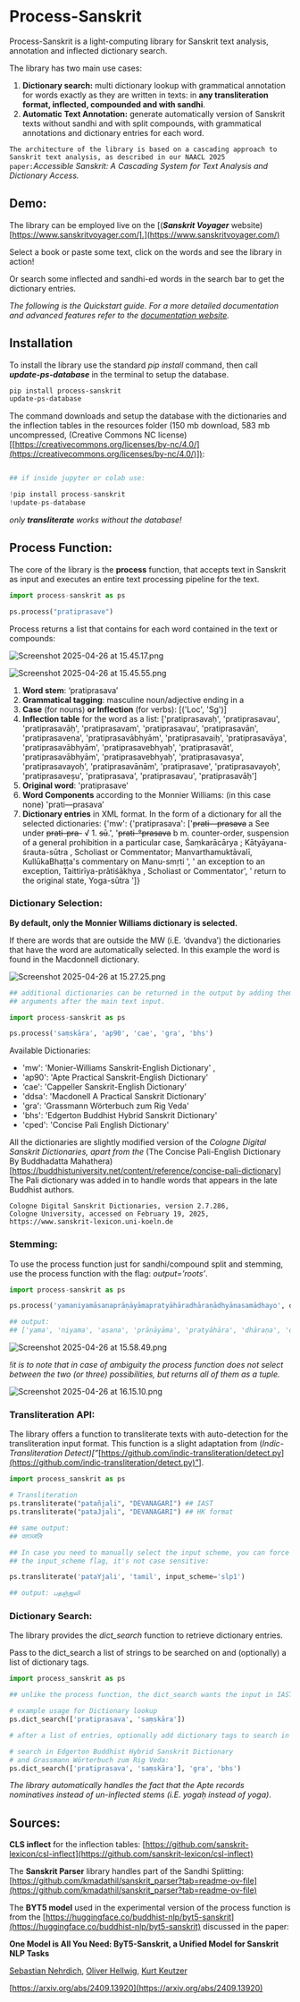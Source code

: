 # Process-Sanskrit

Process-Sanskrit is a light-computing library for Sanskrit text analysis, annotation and inflected dictionary search. 

The library has two main use cases: 

1. **Dictionary search:** multi dictionary lookup with grammatical annotation for words exactly as they are written in texts: in **any transliteration format, inflected, compounded and with sandhi**. 
2. **Automatic Text Annotation:** generate automatically version of Sanskrit texts without sandhi and with split compounds, with grammatical annotations and dictionary entries for each word. 

`The architecture of the library is based on a cascading approach to Sanskrit text analysis, as described in our NAACL 2025 paper:`*Accessible Sanskrit: A Cascading System for Text Analysis and Dictionary*
*Access.*

## Demo:

The library can be employed live on the [(***Sanskrit Voyager*** website)[https://www.sanskritvoyager.com/].](https://www.sanskritvoyager.com/)

Select a book or paste some text, click on the words and see the library in action! 

Or search some inflected and sandhi-ed words in the search bar to get the dictionary entries. 

*The following is the Quickstart guide. For a more detailed documentation and advanced features refer to the [documentation website](sanskritvoyager.com/docs).* 

## Installation

To install the library use the standard *pip install* command, then call ***update-ps-database*** in the terminal to setup the database. 

```bash
pip install process-sanskrit
update-ps-database
```

The command downloads and setup the database with the dictionaries and the inflection tables in the resources folder (150 mb download, 583 mb uncompressed, (Creative Commons NC license)[[https://creativecommons.org/licenses/by-nc/4.0/](https://creativecommons.org/licenses/by-nc/4.0/)]): 

```python

## if inside jupyter or colab use:

!pip install process-sanskrit
!update-ps-database

```

*only **transliterate** works without the database!*


## Process Function:

The core of the library is the **process** function, that accepts text in Sanskrit as input and executes an entire text processing pipeline for the text.

```python
import process-sanskrit as ps 

ps.process("pratiprasave")
```

Process returns a list that contains for each word contained in the text or compounds: 

![Screenshot 2025-04-26 at 15.45.17.png](Process-Sanskrit%201e1612d83c5180a8ac4bd8918e716d4b/Screenshot_2025-04-26_at_15.45.17.png)

![Screenshot 2025-04-26 at 15.45.55.png](Process-Sanskrit%201e1612d83c5180a8ac4bd8918e716d4b/Screenshot_2025-04-26_at_15.45.55.png)

1. **Word stem**: ‘pratiprasava’
2. **Grammatical tagging**: masculine noun/adjective ending in a
3. **Case** (for nouns) **or Inflection** (for verbs): [('Loc', 'Sg')]
4. **Inflection table** for the word as a list:  ['pratiprasavaḥ', 'pratiprasavau', 'pratiprasavāḥ', 'pratiprasavam', 'pratiprasavau', 'pratiprasavān', 'pratiprasavena', 'pratiprasavābhyām', 'pratiprasavaiḥ', 'pratiprasavāya', 'pratiprasavābhyām', 'pratiprasavebhyaḥ', 'pratiprasavāt', 'pratiprasavābhyām', 'pratiprasavebhyaḥ', 'pratiprasavasya', 'pratiprasavayoḥ', 'pratiprasavānām', 'pratiprasave', 'pratiprasavayoḥ', 'pratiprasaveṣu', 'pratiprasava', 'pratiprasavau', 'pratiprasavāḥ']
5. **Original word**: 'pratiprasave’
6. **Word Components** according to the Monnier Williams: (in this case none) 'prati—prasava’
7. **Dictionary entries** in XML format. In the form of a dictionary for all the selected dictionaries: {'mw': {'pratiprasava': ['<s>prati—prasava</s> <hom>a</hom>   See under <s>prati-pra-</s> √ <hom>1.</hom> <s>sū</s>.', '<s>prati-°prasava</s> <hom>b</hom>   <lex>m.</lex> counter-order, suspension of a general prohibition in a particular case, <ls>Śaṃkarācārya  </ls>; <ls>Kātyāyana-śrauta-sūtra </ls>, <ab>Scholiast or Commentator</ab>; <ls>Manvarthamuktāvalī, KullūkaBhaṭṭa\'s commentary on Manu-smṛti </ls><info lex="m"/>', '  an exception to an exception, <ls>Taittirīya-prātiśākhya </ls>, <ab>Scholiast or Commentator</ab><info lex="inh"/>', '  return to the original state, <ls>Yoga-sūtra </ls><info lex="inh"/>']}

### Dictionary Selection:

**By default, only the Monnier Williams dictionary is selected.** 

If there are words that are outside the MW (i.E. ‘dvandva’) the dictionaries that have the word are automatically selected. In this example the word is found in the Macdonnell dictionary. 

![Screenshot 2025-04-26 at 15.27.25.png](Process-Sanskrit%201e1612d83c5180a8ac4bd8918e716d4b/Screenshot_2025-04-26_at_15.27.25.png)

```python
## additional dictionaries can be returned in the output by adding them as
## arguments after the main text input. 

import process-sanskrit as ps

ps.process('saṃskāra', 'ap90', 'cae', 'gra', 'bhs')
```

Available Dictionaries: 

- 'mw': 'Monier-Williams Sanskrit-English Dictionary' ,
- 'ap90': 'Apte Practical Sanskrit-English Dictionary'
- ‘cae': 'Cappeller Sanskrit-English Dictionary'
- 'ddsa': 'Macdonell A Practical Sanskrit Dictionary'
- 'gra': 'Grassmann Wörterbuch zum Rig Veda'
- 'bhs': 'Edgerton Buddhist Hybrid Sanskrit Dictionary'
- 'cped': 'Concise Pali English Dictionary'

All the dictionaries are slightly modified version of the *Cologne Digital Sanskrit Dictionaries, apart from the* (The Concise Pali-English Dictionary By Buddhadatta Mahathera)[https://buddhistuniversity.net/content/reference/concise-pali-dictionary] The Pali dictionary was added in to handle words that appears in the late Buddhist authors. 

```
Cologne Digital Sanskrit Dictionaries, version 2.7.286,
Cologne University, accessed on February 19, 2025,
https://www.sanskrit-lexicon.uni-koeln.de
```

### Stemming:

To use the process function just for sandhi/compound split and stemming, use the process function with the flag: *output=’roots’*.

```python
import process-sanskrit as ps

ps.process('yamaniyamāsanaprāṇāyāmapratyāhāradhāraṇādhyānasamādhayo', output='roots')

## output:
## ['yama', 'niyama', 'asana', 'prāṇāyāma', 'pratyāhāra', 'dhāraṇa', 'dhyāna', 'samādhi']
```

![Screenshot 2025-04-26 at 15.58.49.png](Process-Sanskrit%201e1612d83c5180a8ac4bd8918e716d4b/Screenshot_2025-04-26_at_15.58.49.png)

*!it is to note that in case of ambiguity the process function does not select between the two (or three) possibilities, but returns all of them as a tuple.*

![Screenshot 2025-04-26 at 16.15.10.png](Process-Sanskrit%201e1612d83c5180a8ac4bd8918e716d4b/Screenshot_2025-04-26_at_16.15.10.png)

### Transliteration API:

The library offers a function to transliterate texts with auto-detection for the transliteration input format. This function is a slight adaptation from (*Indic-Transliteration Detect)[”*[https://github.com/indic-transliteration/detect.py](https://github.com/indic-transliteration/detect.py)”].

```python
import process_sanskrit as ps

# Transliteration
ps.transliterate("patañjali", "DEVANAGARI") ## IAST 
ps.transliterate("pataJjali", "DEVANAGARI") ## HK format

## same output:
## पतञ्जलि

## In case you need to manually select the input scheme, you can force it using
## the input_scheme flag, it's not case sensitive: 

ps.transliterate('pataYjali', 'tamil', input_scheme='slp1')

## output: பதஞ்ஜலி
```

### Dictionary Search:

The library provides the *dict_search* function to retrieve dictionary entries. 

Pass to the dict_search a list of strings to be searched on and (optionally) a list of dictionary tags. 

```python
import process_sanskrit as ps

## unlike the process function, the dict_search wants the input in IAST format. 

# example usage for Dictionary lookup
ps.dict_search(['pratiprasava', 'saṃskāra'])

# after a list of entries, optionally add dictionary tags to search in multiple dictionaries. 

# search in Edgerton Buddhist Hybrid Sanskrit Dictionary
# and Grassmann Wörterbuch zum Rig Veda:
ps.dict_search(['pratiprasava', 'saṃskāra'], 'gra', 'bhs')
```

*The library automatically handles the fact that the Apte records nominatives instead of un-inflected stems (i.E. yogaḥ instead of yoga)*. 

## Sources:

**CLS inflect** for the inflection tables: [https://github.com/sanskrit-lexicon/csl-inflect](https://github.com/sanskrit-lexicon/csl-inflect)

The **Sanskrit Parser** library handles part of the Sandhi Splitting: [https://github.com/kmadathil/sanskrit_parser?tab=readme-ov-file](https://github.com/kmadathil/sanskrit_parser?tab=readme-ov-file)

The **BYT5 model** used in the experimental version of the process function is from the [https://huggingface.co/buddhist-nlp/byt5-sanskrit](https://huggingface.co/buddhist-nlp/byt5-sanskrit) discussed in the paper: 

**One Model is All You Need: ByT5-Sanskrit, a Unified Model for Sanskrit NLP Tasks**

[Sebastian Nehrdich](https://arxiv.org/search/cs?searchtype=author&query=Nehrdich,+S), [Oliver Hellwig](https://arxiv.org/search/cs?searchtype=author&query=Hellwig,+O), [Kurt Keutzer](https://arxiv.org/search/cs?searchtype=author&query=Keutzer,+K)

[https://arxiv.org/abs/2409.13920](https://arxiv.org/abs/2409.13920)

